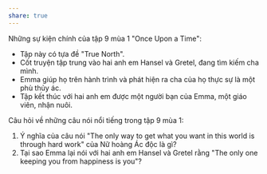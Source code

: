```yaml
---
share: true
---
```

Những sự kiện chính của tập 9 mùa 1 "Once Upon a Time":

-   Tập này có tựa đề "True North".
-   Cốt truyện tập trung vào hai anh em Hansel và Gretel, đang tìm kiếm cha mình.
-   Emma giúp họ trên hành trình và phát hiện ra cha của họ thực sự là một phù thủy ác.
-   Tập kết thúc với hai anh em được một người bạn của Emma, một giáo viên, nhận nuôi.

Câu hỏi về những câu nói nổi tiếng trong tập 9 mùa 1:

1.  Ý nghĩa của câu nói "The only way to get what you want in this world is through hard work" của Nữ hoàng Ác độc là gì?
2.  Tại sao Emma lại nói với hai anh em Hansel và Gretel rằng "The only one keeping you from happiness is you"?